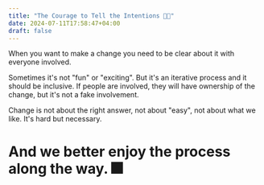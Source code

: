 ```yaml
---
title: "The Courage to Tell the Intentions 💪🏻"
date: 2024-07-11T17:58:47+04:00
draft: false
---
```


When you want to make a change you need to be clear about it with everyone involved.

Sometimes it's not "fun" or "exciting". But it's an iterative process and it should be inclusive. If people are involved, they will have ownership of the change, but it's not a fake involvement. 


Change is not about the right answer, not about "easy", not about what we like. It's hard but necessary.

# And we better enjoy the process along the way. 🎆
